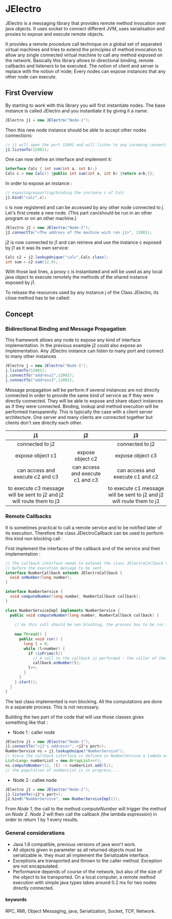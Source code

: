 # JElectro



JElectro is a messaging library that provides remote method invocation over java objects. 
It uses socket to connect different JVM, uses serialisation and proxies to expose and execute remote objects.

It provides a remote procedure call technique on a global set of separated virtual machines and tries to extend the principles of method invocation to allow any single connected virtual machine to call any method exposed on the network.
Basically this library allows bi-directional binding, remote callbacks and listeners to be executed. The notion of client and server is replace with the notion of node; Every nodes can expose instances that any other node can execute.

## First Overview

By starting to work with this library you will first instantiate nodes.
The base instance is called JElectro and you instantiate it by giving it a name:
```java
JElectro j1 = new JElectro("Node-1");
```
Then this new node instance should be able to accept other nodes connections:

```java
// j1 will open the port 12001 and will listen to any incoming connection
j1.listenTo(12001);
```

One can now define an interface and implement it: 
```java
interface Calc { int sum(int a, int b);}
Calc c = new Calc() {public int sum(int a, int b) {return a+b;}};
```

In order to expose an instance :
```java
// exposing/exporting/binding the instance c of Calc
j1.bind("calc",c);
```

c is now registered and can be accessed by any other node connected to j.
Let's first create a new node. (This part can/should be run in an other program or on an other machine.)
```java
JElectro j2 = new JElectro("Node-2");
j2.connectTo("<The address of the machine wich run j1>", 12001);
```

j2 is now connected to j1 and can retrieve and use the instance c exposed by j1 as it was its own service:
```java
Calc c2 = j2.lookupUnique("calc",Calc.class);
int sum = c2.sum(12,9);
```
With those last lines, a proxy c is instantiated and will be used as any local java object to execute remotely the methods of the shared instance exposed by j1.

To release the resources used by any instance j of the Class JElectro, its close method has to be called:


## Concept

### Bidirectional Binding and Message Propagation

This framework allows any node to expose any kind of interface implementation. In the previous example j2 could also expose an implementation.
Any JElectro instance can listen to many port and connect to many other instances 
```java
JElectro j = new JElectro("Node-1");
j.listenTo(12001);
j.connectTo("address2",12002);
j.connectTo("address3",12003);
```

Message propagation will be perform if several instances are not directly connected in order to provide the same kind of service as if they were directly connected. They will be able to expose and share object instances as if they were connected.
Binding, lookup and method execution will be performed transparently.
This is typically the case with a client server architecture. One server and many clients are connected together but clients don't see directly each other. 

| j1 | j2 | j3 |
|:-------:|:-------:|:-------:|
| connected to j2 | | connected to j2 | 
| expose object c1 | expose object c2 | expose object c3|
| can access and execute c2 and c3 | can access and execute c1 and c3 | can access and execute c1 and c2 |
| to execute c3 message will be sent to j2 and j2 will route them to j3 | | to execute c1 message will be sent to j2 and j2 will route them to j1 |


### Remote Callbacks

It is sometimes practical to call a remote service and to be notified later of its execution. Therefore the class JElectroCallback can be used to perform this kind non blocking call :

First implement the interfaces of the callback and of the service and their implementation :
```java
// The callback interface needs to extends the class JElectroCallback to be proxified 
// before the execution message to be sent
interface NumberCallback extends JElectroCallback {
  void onNumber(long number);
}

interface NumberService {
  void computeNumber(long number, NumberCallback callback);
}

class NumberServiceImpl implements NumberService {
  public void computeNumber(long number, NumberCallback callback) {
   
    // As this call should be non blocking, the process has to be run in an other thread.
    
    new Thread() {
      public void run() {
        long l = 0;
        while (l<number) {
          if (isPrime(l)) 
            // A call to the callback is performed : the caller of the method will be notified.
            callback.onNumber(l);
          l++;
        }
      }
    }.start();
  }
}
``` 

The last class implemented is non blocking. All the computations are done in a separate process. This is not necessary.

Building the two part of the code that will use those classes gives something like that :


 - Node 1 : caller node 
```java 
JElectro j1 = new JElectro("Node-1");
j1.connectTo("<j2's address>", <j2's port>);
NumberService ns = j1.lookupUnique("NumberService");
// Since the callback interface is defined in NumberService a lambda expression is possible :
List<Long> numberList = new ArrayList<>();
ns.computeNumber(11, (l) -> numberList.add(l));
// the population of numberList is in progress....
```

 - Node 2 : callee node
```java 
JElectro j2 = new JElectro("Node-2");
j1.listenTo(<j2's port>);
j2.bind("NumberService", new NumberServiceImpl());
```

From _Node 1_, the call to the method _computeNumber_ will trigger the method on _Node 2_. _Node 2_ will then call the callback (the lambda expression) in order to return 1 by 1 every results.  


### General considerations

- Java 1.8 compatible, previous versions of java won't work.
- All objects given in parameter as all returned objects must be serializable ie. they must all implement the Serializable interface.
- Exceptions are transported and thrown to the caller method. Exception are not encapsulated.
- Performance depends of course of the network, but also of the size of the object to be transported. On a local computer, a remote method execution with simple java types takes around 0.2 ms for two nodes directly connected.



#### keywords
RPC, RMI, Object Messaging, java, Serialization, Socket, TCP, Network.
